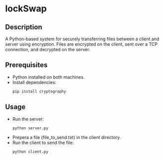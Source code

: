 # lockSwap

## Description
A Python-based system for securely transferring files between a client and server using encryption. Files are encrypted on the client, sent over a TCP connection, and decrypted on the server.

## Prerequisites
- Python installed on both machines.
- Install dependencies:
  ```bash
  pip install cryptography

## Usage
- Run the server:
  ```bash
  python server.py
- Prepera a file (file_to_send.txt) in the client directory.
- Run the client to send the file:
  ```bash
  python client.py

